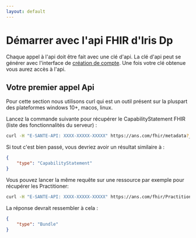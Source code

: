 ```yaml
---
layout: default
---
```


# Démarrer avec l'api FHIR d'Iris Dp

Chaque appel à l'api doit être fait avec une clé d'api. La clé d'api peut se générer avec l'interface de [création de compte]().
Une fois votre clé obtenue vous aurez accès à l'api. 

## Votre premier appel Api

Pour cette section nous utilisons curl qui est un outil présent sur la pluspart des plateformes windows 10+, macos, linux.

Lancez la commande suivante pour récupérer le CapabilityStatement FHIR (liste des fonctionnalités du serveur) : 

```bash
curl -H "E-SANTE-API: XXXX-XXXXX-XXXXX" https://ans.com/fhir/metadata?_pretty=true&_format=json
```

Si tout c'est bien passé, vous devriez avoir un résultat similaire à : 

```json
{
    "type": "CapabilityStatement"
}
```

Vous pouvez lancer la même requête sur une ressource par exemple pour récupérer les Practitioner:

```bash
curl -H "E-SANTE-API: XXXX-XXXXX-XXXXX" https://ans.com/fhir/Practitioner?_pretty=true&_format=json
```

La réponse devrait ressembler à cela :

```json
{
    "type": "Bundle"
}
```







